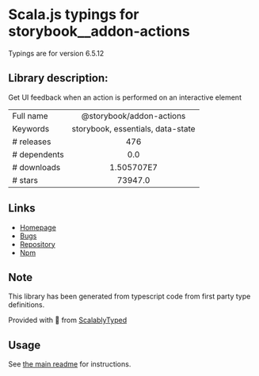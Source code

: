 
# Scala.js typings for storybook__addon-actions

Typings are for version 6.5.12

## Library description:
Get UI feedback when an action is performed on an interactive element

|                    |                 |
| ------------------ | :-------------: |
| Full name          | @storybook/addon-actions |
| Keywords           | storybook, essentials, data-state |
| # releases         | 476 |
| # dependents       | 0.0 |
| # downloads        | 1.505707E7 |
| # stars            | 73947.0 |

## Links
- [Homepage](https://github.com/storybookjs/storybook/tree/main/addons/actions)
- [Bugs](https://github.com/storybookjs/storybook/issues)
- [Repository](https://github.com/storybookjs/storybook)
- [Npm](https://www.npmjs.com/package/%40storybook%2Faddon-actions)
    


## Note
This library has been generated from typescript code from first party type definitions.

Provided with :purple_heart: from [ScalablyTyped](https://github.com/oyvindberg/ScalablyTyped)

## Usage
See [the main readme](../../readme.md) for instructions.


